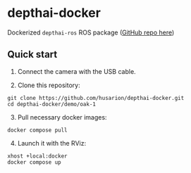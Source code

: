 # depthai-docker

Dockerized `depthai-ros` ROS package ([GitHub repo here](https://github.com/luxonis/depthai-ros))

## Quick start

1. Connect the camera with the USB cable.

2. Clone this repository:
```
git clone https://github.com/husarion/depthai-docker.git
cd depthai-docker/demo/oak-1
```

3. Pull necessary docker images:
```
docker compose pull
```

4. Launch it with the RViz:
```
xhost +local:docker
docker compose up
```
